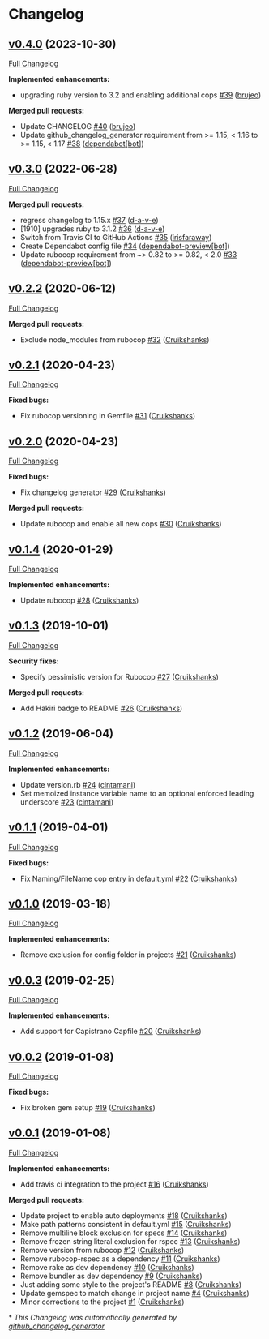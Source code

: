 # Changelog

## [v0.4.0](https://github.com/DEFRA/defra-ruby-style/tree/v0.4.0) (2023-10-30)

[Full Changelog](https://github.com/DEFRA/defra-ruby-style/compare/v0.3.0...v0.4.0)

**Implemented enhancements:**

- upgrading ruby version to 3.2 and enabling additional cops [\#39](https://github.com/DEFRA/defra-ruby-style/pull/39) ([brujeo](https://github.com/brujeo))

**Merged pull requests:**

- Update CHANGELOG [\#40](https://github.com/DEFRA/defra-ruby-style/pull/40) ([brujeo](https://github.com/brujeo))
- Update github\_changelog\_generator requirement from \>= 1.15, \< 1.16 to \>= 1.15, \< 1.17 [\#38](https://github.com/DEFRA/defra-ruby-style/pull/38) ([dependabot[bot]](https://github.com/apps/dependabot))

## [v0.3.0](https://github.com/DEFRA/defra-ruby-style/tree/v0.3.0) (2022-06-28)

[Full Changelog](https://github.com/DEFRA/defra-ruby-style/compare/v0.2.2...v0.3.0)

**Merged pull requests:**

- regress changelog to 1.15.x [\#37](https://github.com/DEFRA/defra-ruby-style/pull/37) ([d-a-v-e](https://github.com/d-a-v-e))
- \[1910\] upgrades ruby to 3.1.2 [\#36](https://github.com/DEFRA/defra-ruby-style/pull/36) ([d-a-v-e](https://github.com/d-a-v-e))
- Switch from Travis CI to GitHub Actions [\#35](https://github.com/DEFRA/defra-ruby-style/pull/35) ([irisfaraway](https://github.com/irisfaraway))
- Create Dependabot config file [\#34](https://github.com/DEFRA/defra-ruby-style/pull/34) ([dependabot-preview[bot]](https://github.com/apps/dependabot-preview))
- Update rubocop requirement from ~\> 0.82 to \>= 0.82, \< 2.0 [\#33](https://github.com/DEFRA/defra-ruby-style/pull/33) ([dependabot-preview[bot]](https://github.com/apps/dependabot-preview))

## [v0.2.2](https://github.com/DEFRA/defra-ruby-style/tree/v0.2.2) (2020-06-12)

[Full Changelog](https://github.com/DEFRA/defra-ruby-style/compare/v0.2.1...v0.2.2)

**Merged pull requests:**

- Exclude node\_modules from rubocop [\#32](https://github.com/DEFRA/defra-ruby-style/pull/32) ([Cruikshanks](https://github.com/Cruikshanks))

## [v0.2.1](https://github.com/DEFRA/defra-ruby-style/tree/v0.2.1) (2020-04-23)

[Full Changelog](https://github.com/DEFRA/defra-ruby-style/compare/v0.2.0...v0.2.1)

**Fixed bugs:**

- Fix rubocop versioning in Gemfile [\#31](https://github.com/DEFRA/defra-ruby-style/pull/31) ([Cruikshanks](https://github.com/Cruikshanks))

## [v0.2.0](https://github.com/DEFRA/defra-ruby-style/tree/v0.2.0) (2020-04-23)

[Full Changelog](https://github.com/DEFRA/defra-ruby-style/compare/v0.1.4...v0.2.0)

**Fixed bugs:**

- Fix changelog generator [\#29](https://github.com/DEFRA/defra-ruby-style/pull/29) ([Cruikshanks](https://github.com/Cruikshanks))

**Merged pull requests:**

- Update rubocop and enable all new cops [\#30](https://github.com/DEFRA/defra-ruby-style/pull/30) ([Cruikshanks](https://github.com/Cruikshanks))

## [v0.1.4](https://github.com/DEFRA/defra-ruby-style/tree/v0.1.4) (2020-01-29)

[Full Changelog](https://github.com/DEFRA/defra-ruby-style/compare/v0.1.3...v0.1.4)

**Implemented enhancements:**

- Update rubocop [\#28](https://github.com/DEFRA/defra-ruby-style/pull/28) ([Cruikshanks](https://github.com/Cruikshanks))

## [v0.1.3](https://github.com/DEFRA/defra-ruby-style/tree/v0.1.3) (2019-10-01)

[Full Changelog](https://github.com/DEFRA/defra-ruby-style/compare/v0.1.2...v0.1.3)

**Security fixes:**

- Specify pessimistic version for Rubocop [\#27](https://github.com/DEFRA/defra-ruby-style/pull/27) ([Cruikshanks](https://github.com/Cruikshanks))

**Merged pull requests:**

- Add Hakiri badge to README [\#26](https://github.com/DEFRA/defra-ruby-style/pull/26) ([Cruikshanks](https://github.com/Cruikshanks))

## [v0.1.2](https://github.com/DEFRA/defra-ruby-style/tree/v0.1.2) (2019-06-04)

[Full Changelog](https://github.com/DEFRA/defra-ruby-style/compare/v0.1.1...v0.1.2)

**Implemented enhancements:**

- Update version.rb [\#24](https://github.com/DEFRA/defra-ruby-style/pull/24) ([cintamani](https://github.com/cintamani))
- Set memoized instance variable name to an optional enforced leading underscore [\#23](https://github.com/DEFRA/defra-ruby-style/pull/23) ([cintamani](https://github.com/cintamani))

## [v0.1.1](https://github.com/DEFRA/defra-ruby-style/tree/v0.1.1) (2019-04-01)

[Full Changelog](https://github.com/DEFRA/defra-ruby-style/compare/v0.1.0...v0.1.1)

**Fixed bugs:**

- Fix Naming/FileName cop entry in default.yml [\#22](https://github.com/DEFRA/defra-ruby-style/pull/22) ([Cruikshanks](https://github.com/Cruikshanks))

## [v0.1.0](https://github.com/DEFRA/defra-ruby-style/tree/v0.1.0) (2019-03-18)

[Full Changelog](https://github.com/DEFRA/defra-ruby-style/compare/v0.0.3...v0.1.0)

**Implemented enhancements:**

- Remove exclusion for config folder in projects [\#21](https://github.com/DEFRA/defra-ruby-style/pull/21) ([Cruikshanks](https://github.com/Cruikshanks))

## [v0.0.3](https://github.com/DEFRA/defra-ruby-style/tree/v0.0.3) (2019-02-25)

[Full Changelog](https://github.com/DEFRA/defra-ruby-style/compare/v0.0.2...v0.0.3)

**Implemented enhancements:**

- Add support for Capistrano Capfile [\#20](https://github.com/DEFRA/defra-ruby-style/pull/20) ([Cruikshanks](https://github.com/Cruikshanks))

## [v0.0.2](https://github.com/DEFRA/defra-ruby-style/tree/v0.0.2) (2019-01-08)

[Full Changelog](https://github.com/DEFRA/defra-ruby-style/compare/v0.0.1...v0.0.2)

**Fixed bugs:**

- Fix broken gem setup [\#19](https://github.com/DEFRA/defra-ruby-style/pull/19) ([Cruikshanks](https://github.com/Cruikshanks))

## [v0.0.1](https://github.com/DEFRA/defra-ruby-style/tree/v0.0.1) (2019-01-08)

[Full Changelog](https://github.com/DEFRA/defra-ruby-style/compare/b4796e24c59ee6c0c28c7f12b436f2dd89cf410d...v0.0.1)

**Implemented enhancements:**

- Add travis ci integration to the project [\#16](https://github.com/DEFRA/defra-ruby-style/pull/16) ([Cruikshanks](https://github.com/Cruikshanks))

**Merged pull requests:**

- Update project to enable auto deployments [\#18](https://github.com/DEFRA/defra-ruby-style/pull/18) ([Cruikshanks](https://github.com/Cruikshanks))
- Make path patterns consistent in default.yml [\#15](https://github.com/DEFRA/defra-ruby-style/pull/15) ([Cruikshanks](https://github.com/Cruikshanks))
- Remove multiline block exclusion for specs [\#14](https://github.com/DEFRA/defra-ruby-style/pull/14) ([Cruikshanks](https://github.com/Cruikshanks))
- Remove frozen string literal exclusion for rspec [\#13](https://github.com/DEFRA/defra-ruby-style/pull/13) ([Cruikshanks](https://github.com/Cruikshanks))
- Remove version from rubocop [\#12](https://github.com/DEFRA/defra-ruby-style/pull/12) ([Cruikshanks](https://github.com/Cruikshanks))
- Remove rubocop-rspec as a dependency [\#11](https://github.com/DEFRA/defra-ruby-style/pull/11) ([Cruikshanks](https://github.com/Cruikshanks))
- Remove rake as dev dependency [\#10](https://github.com/DEFRA/defra-ruby-style/pull/10) ([Cruikshanks](https://github.com/Cruikshanks))
- Remove bundler as dev dependency [\#9](https://github.com/DEFRA/defra-ruby-style/pull/9) ([Cruikshanks](https://github.com/Cruikshanks))
- Just adding some style to the project's README [\#8](https://github.com/DEFRA/defra-ruby-style/pull/8) ([Cruikshanks](https://github.com/Cruikshanks))
- Update gemspec to match change in project name [\#4](https://github.com/DEFRA/defra-ruby-style/pull/4) ([Cruikshanks](https://github.com/Cruikshanks))
- Minor corrections to the project [\#1](https://github.com/DEFRA/defra-ruby-style/pull/1) ([Cruikshanks](https://github.com/Cruikshanks))



\* *This Changelog was automatically generated by [github_changelog_generator](https://github.com/github-changelog-generator/github-changelog-generator)*
